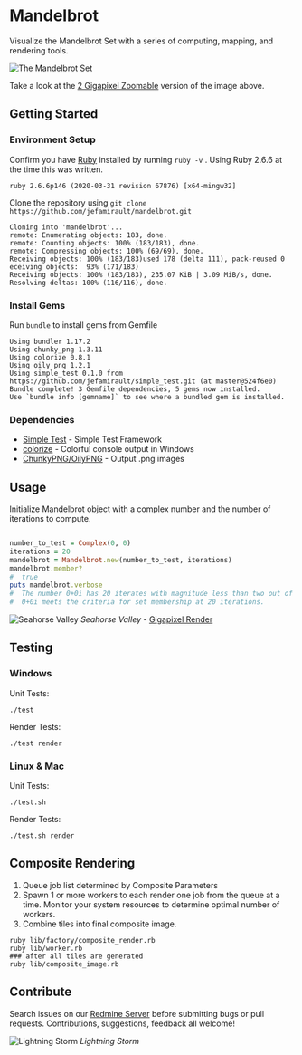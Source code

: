 # Mandelbrot

Visualize the Mandelbrot Set with a series of computing, mapping, and rendering tools.

![The Mandelbrot Set](https://i.imgur.com/SjG9hQq.png)

Take a look at the [2 Gigapixel Zoomable](https://www.easyzoom.com/imageaccess/0b570fe4405147ee9f41d4c2c080ad6b) version of the image above.

## Getting Started
### Environment Setup

Confirm you have [Ruby](https://www.ruby-lang.org/en/documentation/installation/) installed by running `ruby -v` . Using Ruby 2.6.6 at the time this was written.
```
ruby 2.6.6p146 (2020-03-31 revision 67876) [x64-mingw32]
```

Clone the repository using `git clone https://github.com/jefamirault/mandelbrot.git`
```
Cloning into 'mandelbrot'...
remote: Enumerating objects: 183, done.
remote: Counting objects: 100% (183/183), done.
remote: Compressing objects: 100% (69/69), done.
Receiving objects: 100% (183/183)used 178 (delta 111), pack-reused 0 eceiving objects:  93% (171/183)
Receiving objects: 100% (183/183), 235.07 KiB | 3.09 MiB/s, done.
Resolving deltas: 100% (116/116), done.
```

### Install Gems
Run `bundle` to install gems from Gemfile
```
Using bundler 1.17.2
Using chunky_png 1.3.11
Using colorize 0.8.1
Using oily_png 1.2.1
Using simple_test 0.1.0 from https://github.com/jefamirault/simple_test.git (at master@524f6e0)
Bundle complete! 3 Gemfile dependencies, 5 gems now installed.
Use `bundle info [gemname]` to see where a bundled gem is installed.
```

### Dependencies

* [Simple Test](https://github.com/jefamirault/simple_test) - Simple Test Framework
* [colorize](https://github.com/fazibear/colorize) - Colorful console output in Windows
* [ChunkyPNG/OilyPNG](https://github.com/wvanbergen/chunky_png) - Output .png images

## Usage

Initialize Mandelbrot object with a complex number and the number of iterations to compute.

```ruby

number_to_test = Complex(0, 0)
iterations = 20
mandelbrot = Mandelbrot.new(number_to_test, iterations)
mandelbrot.member?
#  true
puts mandelbrot.verbose
#  The number 0+0i has 20 iterates with magnitude less than two out of 20 explored.
#  0+0i meets the criteria for set membership at 20 iterations.
```


![Seahorse Valley](https://i.imgur.com/hGxmnr6.jpg)
*Seahorse Valley* - [Gigapixel Render](https://www.easyzoom.com/image/209448)


## Testing

### Windows
Unit Tests:
```
./test
```

Render Tests:

```
./test render
```

### Linux & Mac

Unit Tests:

```
./test.sh
```

Render Tests:

```
./test.sh render
```

## Composite Rendering

1. Queue job list determined by Composite Parameters
2. Spawn 1 or more workers to each render one job from the queue at a time. Monitor your system resources to determine optimal number of workers.
3. Combine tiles into final composite image.

```
ruby lib/factory/composite_render.rb
ruby lib/worker.rb
### after all tiles are generated
ruby lib/composite_image.rb
```

## Contribute

Search issues on our [Redmine Server](https://secure-ridge-28862.herokuapp.com/projects/mandelbrot/issues?query_id=111) before submitting bugs or pull requests. Contributions, suggestions, feedback all welcome!

![Lightning Storm](https://i.imgur.com/7ra9vxW.jpg)
*Lightning Storm*
